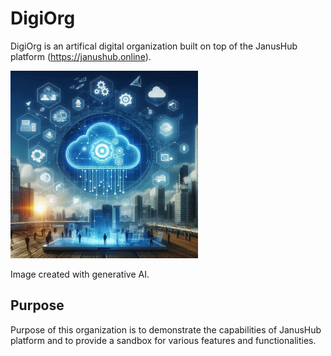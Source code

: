 # DigiOrg

DigiOrg is an artifical digital organization built on top of the JanusHub platform (https://janushub.online).

<img src="./digiorg.jpeg" alt="DigiOrg Logo" width="300" height="300"/>

Image created with generative AI.

## Purpose
Purpose of this organization is to demonstrate the capabilities of JanusHub platform and to provide a sandbox for various features and functionalities.